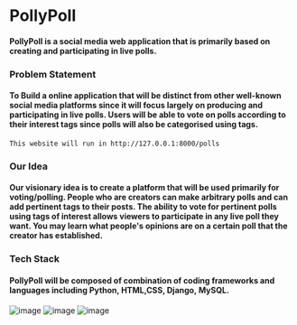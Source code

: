 # PollyPoll
<h4>PollyPoll is a social media web application that is primarily based on creating and participating in live polls.</h4>

<h3>Problem Statement</h3>
<h4>To Build a online application that will be distinct from other well-known social media platforms since it will focus largely on producing and participating in live polls. Users will be able to vote on polls according to their interest tags since polls will also be categorised using tags.</h4>
 
 ```
 This website will run in http://127.0.0.1:8000/polls
 ```
 
 <h3>Our Idea
 <h4>Our visionary idea is to create a platform that will be used primarily for voting/polling. People who are creators can make arbitrary polls and can add pertinent tags to their posts. The ability to vote for pertinent polls using tags of interest allows viewers to participate in any live poll they want. You may learn what people's opinions are on a certain poll that the creator has established.</h4>
 
 <h3>Tech Stack
 <h4>PollyPoll will be composed of combination of coding frameworks and languages including Python, HTML,CSS, Django, MySQL.</h4>
 
![image](https://user-images.githubusercontent.com/105808186/200157355-0669175f-4b35-4d2e-807a-a4ce5f0ef4e1.png)
![image](https://user-images.githubusercontent.com/105808186/200157412-eb8c8d53-defc-41ac-8ab3-e939250caefe.png)
![image](https://user-images.githubusercontent.com/105808186/200157422-2ffc2fb7-6feb-4294-8160-d82781c726bf.png)
